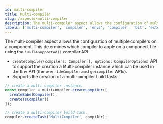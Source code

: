 ```yaml
---
id: multi-compiler
title: Multi-compiler
slug: /aspects/multi-compiler
description: The multi-compiler aspect allows the configuration of multiple compilers on a component
labels: ['multi-compiler', 'compiler', 'envs', 'compiler', 'bit', 'extension', 'aspect']
---
```


The multi-compiler aspect allows the configuration of multiple compilers on a component. This determines which compiler to apply on a component file using the `isFileSupported()` compiler API.

- `createCompiler(compilers: Compiler[], options: CompilerOptions)` API to support the creation a Multi-compiler instance which can be used in the Env API (the `overrideCompiler` and `getCompiler` APIs).
- Supports the creation of a multi-compiler build tasks.

```ts
// create a multi compiler instance.
const compiler = multiCompiler.createCompiler([
  createBabelCompiler(),
  createTsCompiler()
]);

// create a multi-compiler build task.
compiler.createTask('MultiCompiler', compiler);
```
